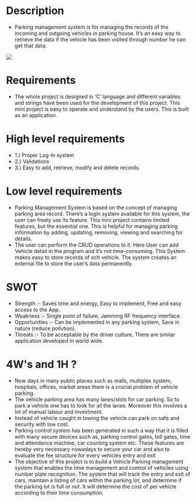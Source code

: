 # Description
 * Parking management system is for managing the records of the incoming and outgoing vehicles in parking house. It’s an easy way to retrieve the data if the vehicle has been visited through number he can get that data.
 <img src = "C:\Users\amit5\OneDrive\Pictures\M1_ManagementSystem_App\6_ImageAndVideos">

# Requirements
  * The whole project is designed in ‘C’ language and different variables and strings have been used for the development of this project. This mini project is easy to operate and understand by the users. This is built as an application.
# High level requirements
 * 1.) Proper Log-In system 
 * 2.) Validations
 * 3.) Easy to add, retrieve, modify and delete records.
# Low level requirements
 * Parking Management System is based on the concept of managing parking area record. There’s a login system available for this system, the user can freely use its feature. This mini project contains limited features, but the essential one. This is helpful for managing parking information by adding, updating, removing, viewing and searching for details.
 * The user can perform the CRUD operations to it. Here User can add Vehicle detail in the program and it’s not time-consuming. This System makes easy to store records of ech vehicle. The system creates an external file to store the user’s data permanently.
# SWOT
 * Strength :- Saves time and energy, Easy to implement, Free and easy access to the App.
 * Weakness :- Single point of failure, Jamming RF frequency interface.
 * Opportunities :- Can be implemented in any parking system, Save in nature (reduce pollution).
 * Threats :- To be acceptable by the driver culture, There are similar application developed in world wide.
# 4W's and 1H ?
 * Now days in many public places such as malls, multiplex system, hospitals, offices, market areas there is a crucial problem of vehicle parking.
 * The vehicle parking area has many lanes/slots for car parking. So to park a vehicle one has to look for all the lanes. Moreover this involves a lot of manual labour and investment.
 * Instead of vehicle caught in towing the vehicle can park on safe and security with low cost.
 * Parking control system has been generated in such a way that it is filled with many secure devices such as, parking control gates, toll gates, time and attendance machine, car counting system etc. These features are hereby very necessary nowadays to secure your car and also to evaluate the fee structure for every vehicles entry and exit
 * The objective of this project is to build a Vehicle Parking management system that enables the time management and control of vehicles using number plate recognition. The system that will track the entry and exit of cars, maintain a listing of cars within the parking lot, and determine if the parking lot is full or not. It will determine the cost of per vehicle according to their time consumption.
